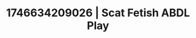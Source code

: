 ---
categories:
- Sensual selfie
- AI-generated
- Queer kinks
- Soft bondage
- ASMR
- Pillow talk
- Cosplay
- Lover's breath
image: /assets/images/1746634209026.jpg
layout: post
seo:
  description: Featured content with high-quality Scat Fetish, ABDL Play. HD images
    available.
  keywords: Scat Fetish, ABDL Play
  og_image: /assets/images/1746634209026.jpg
  schema_type: VisualArtwork
tags:
- '#1746634209026'
- ABDL Play
- Scat Fetish
title: 1746634209026 | Scat Fetish ABDL Play
---